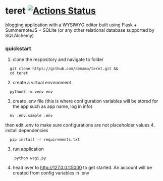 # teret [![Actions Status](https://github.com/abmamo/teret/workflows/teret/badge.svg)](https://github.com/abmamo/teret/actions)
blogging application with a WYSIWYG editor built using Flask + SummernoteJS + SQLite (or any other relational database supported by SQLAlchemy)

### quickstart

1. clone the respository and navigate to folder
  ```
    git clone https://github.com/abmamo/teret.git &&
    cd teret
  ```
2. create a virtual environment
  ```
    python3 -m venv env
  ```
3. create .env file (this is where configuration variables will be stored for the app such as app name, log in info)
  ```
    mv .env.sample .env
  ```
  then edit .env to make sure configurations are not placeholder values
4. install dependencies
  ```
    pip install -r requirements.txt
  ```
3. run application
  ```
      python wsgi.py
  ```
4. head over to http://127.0.0.1:5000 to get started. An account will be created from config variables in .env
